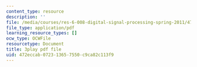 ```yaml
---
content_type: resource
description: ''
file: /media/courses/res-6-008-digital-signal-processing-spring-2011/472eccab072313657550c9ca82c113f9_oJv4dsUID0Q.pdf
file_type: application/pdf
learning_resource_types: []
ocw_type: OCWFile
resourcetype: Document
title: 3play pdf file
uid: 472eccab-0723-1365-7550-c9ca82c113f9
---
```

